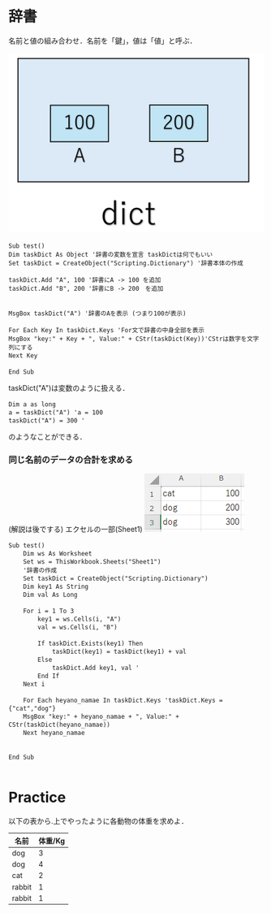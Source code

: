 # 辞書
名前と値の組み合わせ．名前を「鍵」，値は「値」と呼ぶ．

![|400x300](attachments/Clipboard%20-%202025-03-05%2003.24.53.png)


```
Sub test()
Dim taskDict As Object '辞書の変数を宣言 taskDictは何でもいい
Set taskDict = CreateObject("Scripting.Dictionary") '辞書本体の作成

taskDict.Add "A", 100 '辞書にA -> 100 を追加
taskDict.Add "B", 200 '辞書にB -> 200　を追加


MsgBox taskDict("A") '辞書のAを表示 (つまり100が表示)

For Each Key In taskDict.Keys 'For文で辞書の中身全部を表示
MsgBox "key:" + Key + ", Value:" + CStr(taskDict(Key))'CStrは数字を文字列にする
Next Key

End Sub

```

taskDict("A")は変数のように扱える．
```
Dim a as long
a = taskDict("A") 'a = 100 
taskDict("A") = 300 ' 
```
のようなことができる．


### 同じ名前のデータの合計を求める
(解説は後でする)
エクセルの一部(Sheet1)
![](attachments/Clipboard%20-%202025-03-05%2003.31.12%201.png)

```
Sub test()
    Dim ws As Worksheet
    Set ws = ThisWorkbook.Sheets("Sheet1")
    '辞書の作成
    Set taskDict = CreateObject("Scripting.Dictionary")
    Dim key1 As String
    Dim val As Long
    
    For i = 1 To 3
        key1 = ws.Cells(i, "A")
        val = ws.Cells(i, "B")
        
        If taskDict.Exists(key1) Then
            taskDict(key1) = taskDict(key1) + val
        Else
            taskDict.Add key1, val '
        End If
    Next i
      
    For Each heyano_namae In taskDict.Keys 'taskDict.Keys = {"cat","dog"}
    MsgBox "key:" + heyano_namae + ", Value:" + CStr(taskDict(heyano_namae))
    Next heyano_namae
    
    
End Sub


```

# Practice
以下の表から.上でやったように各動物の体重を求めよ．

| 名前     | 体重/Kg |
| ------ | ----- |
| dog    | 3     |
| dog    | 4     |
| cat    | 2     |
| rabbit | 1     |
| rabbit | 1     |
